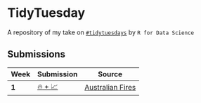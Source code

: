 # TidyTuesday

A repository of my take on [`#tidytuesdays`](https://github.com/rfordatascience/tidytuesday/) by `R for Data Science`

## Submissions

|Week|Submission|Source
|--|--|--|
|**1**|[:fire: + :chart_with_upwards_trend:](https://raw.githubusercontent.com/lakshyaag/TidyTuesday/master/week2/week2.png)|[Australian Fires](https://github.com/rfordatascience/tidytuesday/blob/master/data/2020/2020-01-07/readme.md)